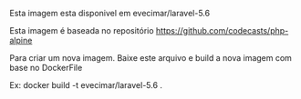 Esta imagem esta disponivel em evecimar/laravel-5.6

Esta imagem é baseada no repositório https://github.com/codecasts/php-alpine


Para criar um nova imagem. Baixe este arquivo e build a nova imagem com base no DockerFile

Ex: docker build -t evecimar/laravel-5.6 .
 
